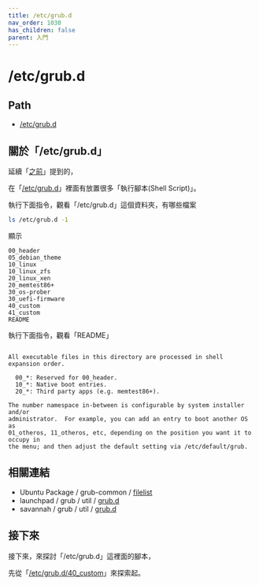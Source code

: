 ```yaml
---
title: /etc/grub.d
nav_order: 1030
has_children: false
parent: 入門
---
```



# /etc/grub.d

## Path

* [/etc/grub.d](https://samwhelp.github.io/note-about-grub/read/explore/ubuntu/dir/etc_grub_d.html)

## 關於「/etc/grub.d」

延續「[之前](https://samwhelp.github.io/note-about-grub/read/start/grub_cfg.html)」提到的，

在「[/etc/grub.d](https://samwhelp.github.io/note-about-grub/read/explore/ubuntu/dir/etc_grub_d.html)」裡面有放置很多「執行腳本(Shell Script)」。

執行下面指令，觀看「/etc/grub.d」這個資料夾，有哪些檔案

``` sh
ls /etc/grub.d -1
```

顯示

```
00_header
05_debian_theme
10_linux
10_linux_zfs
20_linux_xen
20_memtest86+
30_os-prober
30_uefi-firmware
40_custom
41_custom
README
```

執行下面指令，觀看「README」

```

All executable files in this directory are processed in shell expansion order.

  00_*: Reserved for 00_header.
  10_*: Native boot entries.
  20_*: Third party apps (e.g. memtest86+).

The number namespace in-between is configurable by system installer and/or
administrator.  For example, you can add an entry to boot another OS as
01_otheros, 11_otheros, etc, depending on the position you want it to occupy in
the menu; and then adjust the default setting via /etc/default/grub.

```

## 相關連結

* Ubuntu Package / grub-common / [filelist](https://packages.ubuntu.com/focal/amd64/grub-common/filelist)
* launchpad / grub / util / [grub.d](https://git.launchpad.net/~ubuntu-core-dev/grub/+git/ubuntu/tree/util/grub.d)
* savannah / grub / util / [grub.d](https://git.savannah.gnu.org/cgit/grub.git/tree/util/grub.d)


## 接下來

接下來，來探討「/etc/grub.d」這裡面的腳本，

先從「[/etc/grub.d/40_custom](https://samwhelp.github.io/note-about-grub/read/start/40_custom.html)」來探索起。
